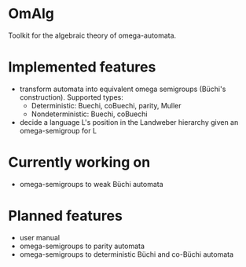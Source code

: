 # OmAlg
Toolkit for the algebraic theory of omega-automata.
# Implemented features
* transform automata into equivalent omega semigroups (Büchi's construction). Supported types: 
    * Deterministic:    Buechi, coBuechi, parity, Muller
    * Nondeterministic: Buechi, coBuechi
* decide a language L's position in the Landweber hierarchy given an omega-semigroup for L

# Currently working on
- omega-semigroups to weak Büchi automata

# Planned features
- user manual
- omega-semigroups to parity automata
- omega-semigroups to deterministic Büchi and co-Büchi automata

